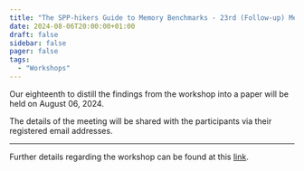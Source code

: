 ```yaml
---
title: "The SPP-hikers Guide to Memory Benchmarks - 23rd (Follow-up) Meeting"
date: 2024-08-06T20:00:00+01:00
draft: false
sidebar: false
pager: false
tags:
  - "Workshops"
---
```


Our eighteenth to distill the findings from the workshop into a paper will be held on August 06, 2024.

The details of the meeting will be shared with the participants via their registered email addresses.

---

Further details regarding the workshop can be found at this [link](/posts/mini-workshop_2023).
